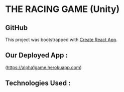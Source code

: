 # THE RACING GAME (Unity)
 
 ## GitHub
This project was bootstrapped with [Create React App](https://github.com/dwilliams5807/web-ported-game).

## Our Deployed App :
(https://alpha1game.herokuapp.com)

## Technologies Used :







